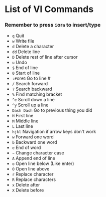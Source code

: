 # List of VI Commands

### **Remember to press ```i```or```a``` to insert/type**

* ```q``` Quit
* ```w``` Write file
* ```d``` Delete a character
* ```dd``` Delete line
* ```D``` Delete rest of line after cursor
* ```u``` Undo
* ```$``` End of line
* ```0``` Start of line
* ```:#```or```#G``` Go to line #
* ```/``` Search forward
* ```?``` Search backward
* ```%``` Find matching bracket
* ```^e``` Scroll down a line
* ```^y``` Scroll up a line
* ```Dash Dash``` Go to previous thing you did
* ```H``` First line
* ```M``` Middle line
* ```L``` Last line
* ```hjkl``` Navigation if arrow keys don't work
* ```w``` Forward one word
* ```b``` Backward one word
* ```e``` End of word
* ```~``` Change character case
* ```A``` Append end of line
* ```o``` Open line below (Like enter)
* ```O``` Open line above
* ```r``` Replace character
* ```R``` Replace characters
* ```x``` Delete after
* ```X``` Delete before
